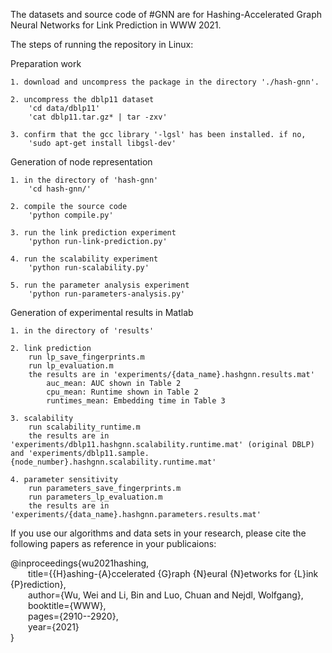 The datasets and source code of #GNN are for Hashing-Accelerated Graph Neural Networks for Link Prediction in WWW 2021.

The steps of running the repository in Linux:

Preparation work

    1. download and uncompress the package in the directory './hash-gnn'. 

    2. uncompress the dblp11 dataset
        'cd data/dblp11'
        'cat dblp11.tar.gz* | tar -zxv'

    3. confirm that the gcc library '-lgsl' has been installed. if no,
        'sudo apt-get install libgsl-dev'


Generation of node representation

    1. in the directory of 'hash-gnn'
        'cd hash-gnn/'

    2. compile the source code
        'python compile.py'

    3. run the link prediction experiment
        'python run-link-prediction.py'

    4. run the scalability experiment
        'python run-scalability.py'

    5. run the parameter analysis experiment
        'python run-parameters-analysis.py'

Generation of experimental results in Matlab

    1. in the directory of 'results'

    2. link prediction
        run lp_save_fingerprints.m
        run lp_evaluation.m
        the results are in 'experiments/{data_name}.hashgnn.results.mat'
            auc_mean: AUC shown in Table 2
            cpu_mean: Runtime shown in Table 2
            runtimes_mean: Embedding time in Table 3

    3. scalability
        run scalability_runtime.m
        the results are in 'experiments/dblp11.hashgnn.scalability.runtime.mat' (original DBLP) and 'experiments/dblp11.sample.{node_number}.hashgnn.scalability.runtime.mat'

    4. parameter sensitivity
        run parameters_save_fingerprints.m
        run parameters_lp_evaluation.m
        the results are in 'experiments/{data_name}.hashgnn.parameters.results.mat'


If you use our algorithms and data sets in your research, please cite the following papers as reference in your publicaions:

@inproceedings{wu2021hashing,  
&emsp;&emsp;title={{H}ashing-{A}ccelerated {G}raph {N}eural {N}etworks for {L}ink {P}rediction},  
&emsp;&emsp;author={Wu, Wei and Li, Bin and Luo, Chuan and Nejdl, Wolfgang},  
&emsp;&emsp;booktitle={WWW},  
&emsp;&emsp;pages={2910--2920},  
&emsp;&emsp;year={2021}  
}
